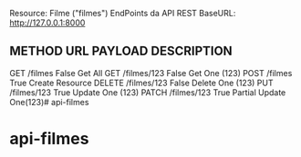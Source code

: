 Resource: Filme ("filmes")
EndPoints da API REST
BaseURL: http://127.0.0.1:8000

METHOD  URL             PAYLOAD     DESCRIPTION
---
GET     /filmes         False       Get All
GET     /filmes/123     False       Get One (123)
POST    /filmes         True        Create Resource
DELETE  /filmes/123     False       Delete One (123)
PUT     /filmes/123     True        Update One (123)
PATCH   /filmes/123     True        Partial Update One(123)# api-filmes
# api-filmes
